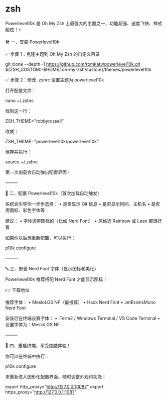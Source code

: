 # zsh


Powerlevel10k 是 Oh My Zsh 上最强大的主题之一，功能超强、速度飞快、样式超炫！⚡

🛠️ 一、安装 Powerlevel10k

✅ 步骤 1：克隆主题到 Oh My Zsh 的自定义目录

git clone --depth=1 https://github.com/romkatv/powerlevel10k.git \
${ZSH_CUSTOM:-$HOME/.oh-my-zsh/custom}/themes/powerlevel10k

✅ 步骤 2：修改 .zshrc 设置主题为 powerlevel10k

打开配置文件：

nano ~/.zshrc

找到这一行：

ZSH_THEME="robbyrussell"

改成：

ZSH_THEME="powerlevel10k/powerlevel10k"

保存并执行：

source ~/.zshrc

第一次加载会自动弹出配置界面！

⸻

🎨 二、配置 Powerlevel10k（首次加载自动触发）

系统会引导你一步步选择：
•	是否显示 Git 信息
•	是否显示时间、主机名
•	是否用图标、彩色字体等

建议：
•	字体选带图标的（比如 Nerd Font）
•	风格选 Rainbow 或 Lean 都很好看

如果你以后想重新配置，可以执行：

p10k configure



⸻

🔤 三、安装 Nerd Font 字体（显示图标和美化）

Powerlevel10k 推荐搭配 Nerd Font 才能显示图标！

👉 下载地址

推荐字体：
•	MesloLGS NF（最推荐）
•	Hack Nerd Font
•	JetBrainsMono Nerd Font

安装后在终端设置字体：
•	iTerm2 / Windows Terminal / VS Code Terminal
•	设置字体为：MesloLGS NF

⸻

🚀 四、重启终端，享受炫酷体验！

你可以在终端中执行：

p10k configure

来重新进入图形化配置界面，随时调整外观和功能！

export http_proxy="http://127.0.0.1:1087"
export https_proxy="http://127.0.0.1:1087" 
